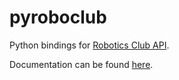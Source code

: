 pyroboclub
==========

Python bindings for [Robotics Club API](http://roboticsclub.org/api).

Documentation can be found [here](http://roboticsclub.org/pyrc/).
